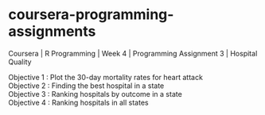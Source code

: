 # coursera-programming-assignments
Coursera | R Programming | Week 4 | Programming Assignment 3 | Hospital Quality


Objective 1 : Plot the 30-day mortality rates for heart attack <br/>
Objective 2 : Finding the best hospital in a state <br/>
Objective 3 : Ranking hospitals by outcome in a state <br/>
Objective 4 : Ranking hospitals in all states <br/>
